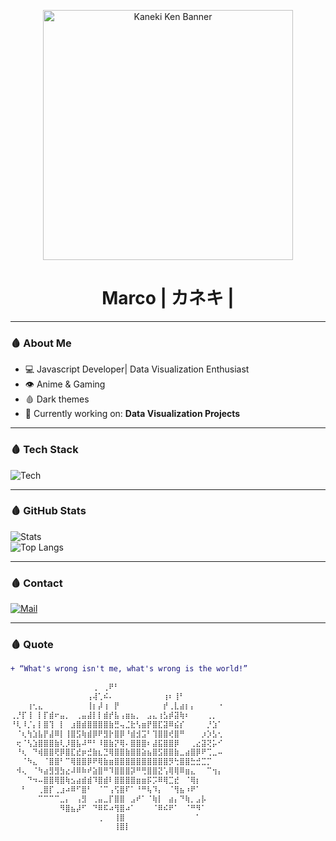 <p align="center">
    <img src="(https://www.google.com/url?sa=i&url=https%3A%2F%2Fwww.pinterest.com%2Fpin%2F11118330325882669%2F&psig=AOvVaw0jRkbo79ggaO3Q2mCY-odg&ust=1743603021188000&source=images&cd=vfe&opi=89978449&ved=0CBQQjRxqFwoTCMig-cWBt4wDFQAAAAAdAAAAABAE)" width="400" alt="Kaneki Ken Banner">
</p>

<h1 align="center">Marco | カネキ |</h1>


---
### 🩸 About Me
- 💻 Javascript Developer| Data Visualization Enthusiast
- 👁️ Anime & Gaming 
- 🩸 Dark themes 
- 🧩 Currently working on: **Data Visualization Projects**

---

### 🩸 Tech Stack  
![Tech](https://skillicons.dev/icons?i=javascript,linux,python,git,docker)

---

### 🩸 GitHub Stats  
![Stats](https://github-readme-stats.vercel.app/api?username=Nixon622&show_icons=true&theme=tokyonight)  
![Top Langs](https://github-readme-stats.vercel.app/api/top-langs/?username=Nixon622&layout=compact&hide=html,css&theme=tokyonight)

---

### 🩸 Contact  
[![Mail](https://img.shields.io/badge/Email-D14836?style=for-the-badge&logo=gmail&logoColor=white)](mailto:marcocereghetti1@gmail.com)

---

### 🩸 Quote

```diff
+ “What's wrong isn't me, what's wrong is the world!”

⠀⠀⠀⠀⠀⠀⠀⠀⠀⠀⠀⠀⠀⠀⠀⢀⠀⢀⠟⠃⠀⠀⠀⠀⠀⠀⠀⠀⠀⠀⠀⠀⠀⠀⠀⠀⠀⠀⠀
⠀⠀⠀⠀⠀⠀⠀⠀⠀⠀⠀⠀⠀⠀⢠⢼⢁⠮⠄⠀⠀⠀⠀⠀⠀⠀⠀⠀⢰⠆⢸⠃⠀⠀⠀⠀⠀⠀⠀
⠀⠀⠀⢰⢂⣄⠀⠀⠀⠀⠀⠀⠀⠀⢸⡆⡼⢰⠀⡟⠀⠀⠀⠀⠀⠀⠀⠀⡞⢀⣇⣴⡆⡄⠀⠀⠀⠀⠐
⢀⡘⡏⢸⠀⡇⡏⣾⠖⣤⡀⠀⢀⣤⣼⡇⡇⣾⡞⣧⢠⣶⣦⡀⠀⣠⣄⢰⣣⡾⣽⢷⠆⠀⠀⠀⢀⡀⠀
⠘⢇⠸⡈⡄⡇⣿⢹⠀⡇⠀⣰⣿⣾⣿⣿⣿⣿⣷⣛⢤⣈⣗⢣⣶⡟⣿⣏⣽⠿⣮⡎⠀⠀⠀⠀⡘⣱⠁
⠀⠈⢆⢳⣱⣧⡟⣼⠿⡇⢸⣿⣫⢷⣾⡿⠟⣻⡗⣿⡿⠘⣾⣺⣩⠃⢹⣿⣿⢞⣿⠛⠀⠀⠀⡰⡱⣣⢂
⠀⢖⠈⢣⣱⣿⣿⣿⣷⢇⡸⣿⣧⠼⠛⠃⠸⣿⣷⡝⢿⠄⣿⣿⣿⠆⣼⣯⣿⣿⡿⠀⠀⢀⣔⣽⢝⡥⠊
⠀⠘⢆⠀⠙⢾⣿⣿⢟⡿⣿⣏⣞⡶⣚⣷⣆⣙⢿⣿⣿⣷⣿⣿⣵⣦⣿⣫⣿⣿⣷⣀⣴⣿⡿⠟⢉⣀⠤
⠀⠀⠈⠳⣄⠀⠈⣿⣿⠃⠉⢿⣿⣿⡿⠟⢿⣷⣶⣿⣿⣿⣿⣿⣿⣿⣿⣿⣿⡻⢓⣿⣿⣓⣚⣉⡉⠀⠀
⠀⠺⢄⠀⠈⠳⣴⣻⣻⣳⣔⠼⠿⠷⠞⣵⣿⠛⠹⣿⣿⣿⡽⠛⢛⣿⣿⣝⢡⢿⢿⠿⣶⣄⠀⠀⠉⢲⡄
⠀⠀⠀⠙⠲⠤⣿⣿⢿⣿⢷⣢⣴⣾⣾⠹⣿⣾⠇⣿⣿⣿⣿⣶⣶⡯⡩⠿⢿⣉⣞⠀⠈⢿⡆⠀⠀⠀⠀
⠀⠀⠃⠀⠀⢀⣿⡏⢀⣰⠴⠿⠋⣿⠃⠀⠈⠉⢠⢫⣿⠏⠁⠘⠛⢧⠹⡄⠀⠈⢻⣦⠰⠟⠁⠀⠀⠀⠀
⠀⠀⠀⠀⠀⠉⠉⠉⠉⣀⡄⠀⢠⣻⠀⢀⣤⣀⡏⣿⣿⠀⣠⠞⠁⠈⢷⡇⠀⣴⡄⠙⢷⡀⣠⡧⠀⠀⠀
⠀⠀⠀⠀⠀⠀⠀⠀⠀⠻⣿⣦⡼⠋⠀⠙⠿⠯⠴⢻⣿⠴⠁⠀⠀⠀⠈⠿⠮⠟⠁⠀⠈⠛⠻⠁⠀⠀⠀
⠀⠀⠀⠀⠀⠀⠀⠀⠀⠀⠀⠀⠀⠀⠀⠀⢀⠀⠀⢸⣿⠀⠀⠀⠀⠀⠀⠀⠀⠀⠀⠀⠀⠀⠁⠀⠀⠀⠀
⠀⠀⠀⠀⠀⠀⠀⠀⠀⠀⠀⠀⠀⠀⠀⠀⠀⠀⠀⢸⣿⡇⠀⠀⠀⠀⠀⠀⠀⠀⠀⠀⠀⠀⠀⠀⠀⠀⠀
